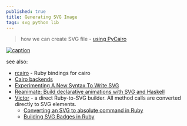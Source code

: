 ```yaml
---
published: true
title: Generating SVG Image
tags: svg python lib
---
```

> how we can create SVG file - [using PyCairo](https://pypi.org/project/pycairo/)

[ ![caption](https://warehouse-camo.ingress.cmh1.psfhosted.org/3fe969d55764cb53e6c44287cad1958b15dabde7/68747470733a2f2f7261772e67697468756275736572636f6e74656e742e636f6d2f7079676f626a6563742f7079636169726f2f6d61737465722f646f63732f696d616765732f6578616d706c652e737667) ](https://pypi.org/project/pycairo/)

see also:
- [rcairo](https://github.com/rcairo/rcairo) - Ruby bindings for cairo
- [Cairo backends](https://zetcode.com/gfx/cairo/cairobackends/)
- [Experimenting A New Syntax To Write SVG](https://yuanchuan.dev/experimenting-a-new-syntax-to-write-svg)
- [Reanimate: Build declarative animations with SVG and Haskell](https://news.ycombinator.com/item?id=34074380)
- [Victor](https://github.com/DannyBen/victor) -  a direct Ruby-to-SVG builder. All method calls are converted directly to SVG elements.
	- [Converting an SVG to absolute command in Ruby](https://stackoverflow.com/questions/68870185/converting-an-svg-to-absolute-command-in-ruby)
    - [Building SVG Badges in Ruby](https://www.mayerdan.com/ruby/2019/04/10/building-svg-badges)
